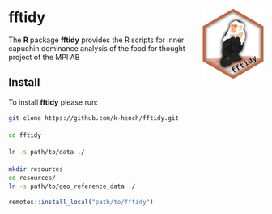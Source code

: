 # fftidy <img src="man/figures/logo.png" align="right" alt="" width="120" />

The **R** package **fftidy** provides the R scripts for
    inner capuchin dominance analysis of
    the food for thought project of the MPI AB

## Install

To install **fftidy** please run:

```bash
git clone https://github.com/k-hench/fftidy.git

cd fftidy

ln -s path/to/data ./

mkdir resources
cd resources/
ln -s path/to/geo_reference_data ./
```

```r
remotes::install_local("path/to/fftidy")
```
